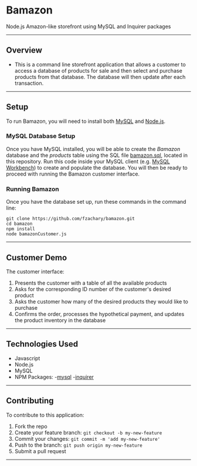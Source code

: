 # Bamazon
Node.js Amazon-like storefront using MySQL and Inquirer packages

___

## Overview
* This is a command line storefront application that allows a customer to access a database of products for sale and then select and purchase products from that database. The database will then update after each transaction.

___

## Setup
To run Bamazon, you will need to install both [MySQL](https://dev.mysql.com/doc/refman/5.6/en/installing.html) and [Node.js](https://nodejs.org/en/download/). 

### MySQL Database Setup 
Once you have MySQL installed, you will be able to create the *Bamazon* database and the *products* table using the SQL file [bamazon.sql](bamazon.sql), located in this repository. Run this code inside your MySQL client (e.g. [MySQL Workbench](https://dev.mysql.com/downloads/workbench/)) to create and populate the database. You will then be ready to proceed with running the Bamazon customer interface.

### Running Bamazon
Once you have the database set up, run these commands in the command line:

```
git clone https://github.com/fzachary/bamazon.git
cd bamazon
npm install
node bamazonCustomer.js
```

___

## Customer Demo
The customer interface:
1. Presents the customer with a table of all the available products
2. Asks for the corresponding ID number of the customer's desired product
3. Asks the customer how many of the desired products they would like to purchase
4. Confirms the order, processes the hypothetical payment, and updates the product inventory in the database

___

## Technologies Used
* Javascript
* Node.js
* MySQL
* NPM Packages:
    -[mysql](https://www.npmjs.com/package/mysql)
    -[inquirer](https://www.npmjs.com/package/inquirer)

___

## Contributing
To contribute to this application:
1. Fork the repo
2. Create your feature branch: `git checkout -b my-new-feature`
3. Commit your changes: `git commit -m 'add my-new-feature'`
4. Push to the branch: `git push origin my-new-feature`
5. Submit a pull request

___

